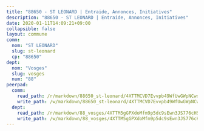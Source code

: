 ```yaml
---
title: "88650 - ST LEONARD | Entraide, Annonces, Initiatives"
description: "88650 - ST LEONARD | Entraide, Annonces, Initiatives"
date: 2020-01-11T14:09:21+09:00
collapsible: false
layout: commune
comm:
  nom: "ST LEONARD"
  slug: st-leonard
  cp: "88650"
dept:
  nom: "Vosges"
  slug: vosges
  num: "88"
peerpad:
  comm:
    read_path: /r/markdown/88650_st-leonard/4XTTMCVD7Evvpb49WfUwGWpNCwxFEiGsB9fQHkfjvrozSmnBr
    write_path: /w/markdown/88650_st-leonard/4XTTMCVD7Evvpb49WfUwGWpNCwxFEiGsB9fQHkfjvrozSmnBr-K3TgUQWtqFRJQsG2cHbQR6KskiJHoYAnVnCvvKcQF4im1zn71ADyuS8JPiYbxkNzdsVqBfaJjpxM5ZayrRfT5CFysVuJT4Jy1CQKNhMqa7xBC8ZysxgAQgpN2MPEExce3iuKoQRW
  dept:
    read_path: /r/markdown/88_vosges/4XTTM5gGPXdoMfm9p5dc9sEwn3JS776cHSw64JYpD4AKnKgyh
    write_path: /w/markdown/88_vosges/4XTTM5gGPXdoMfm9p5dc9sEwn3JS776cHSw64JYpD4AKnKgyh-K3TgUjEFywcTUHQwfrd2vcZqhoXLakdoQGFv4iriv1FKkvQkBsudnBxafkQDfPcxTDRHN5T6bYyganuvcakuKenYoB5mPLKqUBjNMwpn75GQVixUmzXGkneDufRSqDthC8iyXi1Z
---
```


